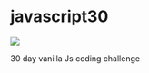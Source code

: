# javascript30

![](https://javascript30.com/images/JS3-social-share.png)

30 day vanilla Js coding challenge
